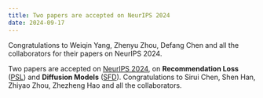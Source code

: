 ```yaml
---
title: Two papers are accepted on NeurIPS 2024
date: 2024-09-17
---
```


Congratulations to Weiqin Yang, Zhenyu Zhou, Defang Chen  and all the collaborators for their papers on NeurIPS 2024.

<!--more-->

Two papers are accepted on [NeurIPS 2024](https://neurips.cc/Conferences/2024), on  **Recommendation Loss** ([PSL](https://arxiv.org/abs/2411.00163)) and **Diffusion Models** ([SFD](https://arxiv.org/abs/2409.19681)). Congratulations to Sirui Chen, Shen Han, Zhiyao Zhou, Zhezheng Hao and all the collaborators.
